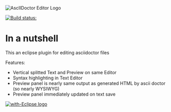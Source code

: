 ![AscIIDoctor Editor Logo](https://github.com/de-jcup/eclipse-asciidoctor-editor/blob/master/asciidoctor-editor-other/images/asciidoctor-editor-logo.png)

[![Build status:](https://travis-ci.org/de-jcup/eclipse-asciidoctor-editor.svg?branch=master)](https://travis-ci.org/de-jcup/eclipse-asciidoctor-editor)

# In a nutshell

This an eclipse plugin for editing asciidoctor files

Features:

- Vertical splitted Text and Preview on same Editor
- Syntax highlighting in Text Editor
- Preview panel is nearly same output as generated HTML by ascii doctor
  (so nearly WYSIWYG)
- Preview panel immediately updated on text save

<a href="http://with-eclipse.github.io/" target="_blank">
<img alt="with-Eclipse logo" src="http://with-eclipse.github.io/with-eclipse-0.jpg" />
</a>

